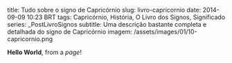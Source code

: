 title: Tudo sobre o signo de Capricórnio
slug: livro-capricornio
date: 2014-09-09 10:23 BRT
tags: Capricórnio, História, O Livro dos Signos, Significado
series: _PostLivroSignos
subtitle: Uma descrição bastante completa e detalhada do signo de Capricórnio
imagem: /assets/images/01/10-capricornio.png

**Hello World**, from a *page*!
